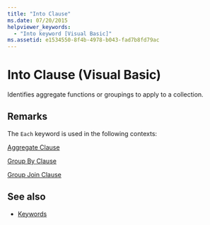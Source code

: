 ```yaml
---
title: "Into Clause"
ms.date: 07/20/2015
helpviewer_keywords: 
  - "Into keyword [Visual Basic]"
ms.assetid: e1534550-8f4b-4978-b043-fad7b8fd79ac
---
```

# Into Clause (Visual Basic)
Identifies aggregate functions or groupings to apply to a collection.  
  
## Remarks  
 The `Each` keyword is used in the following contexts:  
  
 [Aggregate Clause](../queries/aggregate-clause.md)  
  
 [Group By Clause](../queries/group-by-clause.md)  
  
 [Group Join Clause](../queries/group-join-clause.md)  
  
## See also

- [Keywords](../keywords/index.md)
